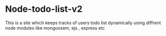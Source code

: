 # Node-todo-list-v2
This is a site which keeps tracks of users todo list dynamically using diffrent node modules like mongoosem, ejs , express etc
